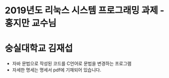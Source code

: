 # 2019년도 리눅스 시스템 프로그래밍 과제 - 홍지만 교수님
# 숭실대학교 김재섭

* 자바 문법으로 작성된 코드를 C언어로 문법을 변경하는 프로그램
* 자세한 명세는 명세서 pdf에 기재되어 있습니다.


